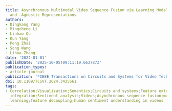 ```yaml
---
title: Asynchronous Multimodal Video Sequence Fusion via Learning Modality-Exclusive
  and -Agnostic Representations
authors:
- Dingkang Yang
- Mingcheng Li
- Linhao Qu
- Kun Yang
- Peng Zhai
- Song Wang
- Lihua Zhang
date: '2024-01-01'
publishDate: '2025-10-05T09:11:19.663787Z'
publication_types:
- article-journal
publication: '*IEEE Transactions on Circuits and Systems for Video Technology*'
doi: 10.1109/TCSVT.2024.3435561
tags:
- Correlation;Visualization;Semantics;Circuits and systems;Feature extraction;Transformers;Multisensory
  integration;Sentiment analysis;Videos;Asynchronous sequence fusion;multimodal representation;adversarial
  learning;feature decoupling;human sentiment understanding in videos
---
```

